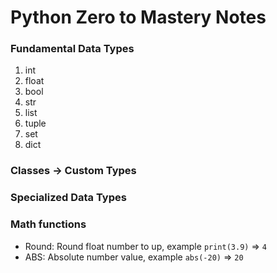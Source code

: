 # Python Zero to Mastery Notes

### Fundamental Data Types

1. int
2. float
3. bool
4. str
5. list
6. tuple
7. set
8. dict

### Classes -> Custom Types

### Specialized Data Types

### Math functions

- Round: Round float number to up, example `print(3.9)` => `4`
- ABS: Absolute number value, example `abs(-20)` => `20`
